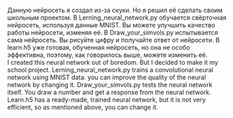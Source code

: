 Данную нейросеть я создал из-за скуки. Но я решил её сделать своим школьным проектом. В Lerning_neural_network.py обучается свёрточная нейросеть, используя данные MNIST. Вы можете улучшить
качество работы нейросети, изменяя её. В Draw_your_simvols.py испытывается сама нейросеть. Вы рисуйте цифру и получайте ответ от нейросети. В learn.h5 уже готовая, обученная нейросеть, но
она не особо эффективна, поэтому, как говорилось выше, можете изменить её.
\
I created this neural network out of boredom. But I decided to make it my school project. Lerning_neural_network.py trains a convolutional neural network using MNIST data. you can improve
the quality of the neural network by changing it. Draw_your_simvols.py tests the neural network itself. You draw a number and get a response from the neural network. Learn.h5 has a ready-made, trained neural network, but
it is not very efficient, so as mentioned above, you can change it.

